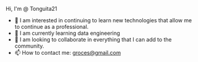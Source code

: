 Hi, I'm @ Tonguita21
- 👀 I am interested in continuing to learn new technologies that allow me to continue as a professional.
- 🌱 I am currently learning data engineering
- 💞️ I am looking to collaborate in everything that I can add to the community.
- 📫 How to contact me: groces@gmail.com
